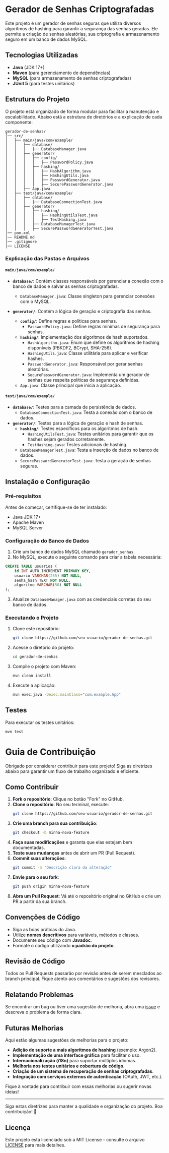 # Gerador de Senhas Criptografadas

Este projeto é um gerador de senhas seguras que utiliza diversos algoritmos de hashing para garantir a segurança das senhas geradas. Ele permite a criação de senhas aleatórias, sua criptografia e armazenamento seguro em um banco de dados MySQL.

## Tecnologias Utilizadas
- **Java** (JDK 17+)
- **Maven** (para gerenciamento de dependências)
- **MySQL** (para armazenamento de senhas criptografadas)
- **JUnit 5** (para testes unitários)

## Estrutura do Projeto

O projeto está organizado de forma modular para facilitar a manutenção e escalabilidade. Abaixo está a estrutura de diretórios e a explicação de cada componente:

```
gerador-de-senhas/
│── src/
│   ├── main/java/com/example/
│   │   ├── database/
│   │   │   ├── DatabaseManager.java
│   │   ├── generator/
│   │   │   ├── config/
│   │   │   │   ├── PasswordPolicy.java
│   │   │   ├── hashing/
│   │   │   │   ├── HashAlgorithm.java
│   │   │   │   ├── HashingUtils.java
│   │   │   │   ├── PasswordGenerator.java
│   │   │   │   ├── SecurePasswordGenerator.java
│   │   ├── App.java
│   ├── test/java/com/example/
│   │   ├── database/
│   │   │   ├── DatabaseConnectionTest.java
│   │   ├── generator/
│   │   │   ├── hashing/
│   │   │   │   ├── HashingUtilsTest.java
│   │   │   │   ├── TestHashing.java
│   │   │   ├── DatabaseManagerTest.java
│   │   │   ├── SecurePasswordGeneratorTest.java
│── pom.xml
│── README.md
│── .gitignore
│── LICENSE
```

### Explicação das Pastas e Arquivos

#### `main/java/com/example/`
- **`database/`**: Contém classes responsáveis por gerenciar a conexão com o banco de dados e salvar as senhas criptografadas.
  - `DatabaseManager.java`: Classe singleton para gerenciar conexões com o MySQL.

- **`generator/`**: Contém a lógica de geração e criptografia das senhas.
  - **`config/`**: Define regras e políticas para senhas.
    - `PasswordPolicy.java`: Define regras mínimas de segurança para senhas.
  - **`hashing/`**: Implementação dos algoritmos de hash suportados.
    - `HashAlgorithm.java`: Enum que define os algoritmos de hashing disponíveis (PBKDF2, BCrypt, SHA-256).
    - `HashingUtils.java`: Classe utilitária para aplicar e verificar hashes.
    - `PasswordGenerator.java`: Responsável por gerar senhas aleatórias.
    - `SecurePasswordGenerator.java`: Implementa um gerador de senhas que respeita políticas de segurança definidas.
  - `App.java`: Classe principal que inicia a aplicação.

#### `test/java/com/example/`
- **`database/`**: Testes para a camada de persistência de dados.
  - `DatabaseConnectionTest.java`: Testa a conexão com o banco de dados.
- **`generator/`**: Testes para a lógica de geração e hash de senhas.
  - **`hashing/`**: Testes específicos para os algoritmos de hash.
    - `HashingUtilsTest.java`: Testes unitários para garantir que os hashes sejam gerados corretamente.
    - `TestHashing.java`: Testes adicionais de hashing.
  - `DatabaseManagerTest.java`: Testa a inserção de dados no banco de dados.
  - `SecurePasswordGeneratorTest.java`: Testa a geração de senhas seguras.

## Instalação e Configuração

### Pré-requisitos
Antes de começar, certifique-se de ter instalado:
- Java JDK 17+
- Apache Maven
- MySQL Server

### Configuração do Banco de Dados
1. Crie um banco de dados MySQL chamado `gerador_senhas`.
2. No MySQL, execute o seguinte comando para criar a tabela necessária:

```sql
CREATE TABLE usuarios (
    id INT AUTO_INCREMENT PRIMARY KEY,
    usuario VARCHAR(255) NOT NULL,
    senha_hash TEXT NOT NULL,
    algoritmo VARCHAR(50) NOT NULL
);
```
3. Atualize `DatabaseManager.java` com as credenciais corretas do seu banco de dados.

### Executando o Projeto
1. Clone este repositório:
   ```sh
   git clone https://github.com/seu-usuario/gerador-de-senhas.git
   ```
2. Acesse o diretório do projeto:
   ```sh
   cd gerador-de-senhas
   ```
3. Compile o projeto com Maven:
   ```sh
   mvn clean install
   ```
4. Execute a aplicação:
   ```sh
   mvn exec:java -Dexec.mainClass="com.example.App"
   ```

## Testes
Para executar os testes unitários:
```sh
mvn test
```

# Guia de Contribuição

Obrigado por considerar contribuir para este projeto! Siga as diretrizes abaixo para garantir um fluxo de trabalho organizado e eficiente.

## Como Contribuir

1. **Fork o repositório**: Clique no botão "Fork" no GitHub.
2. **Clone o repositório**: No seu terminal, execute:
   ```sh
   git clone https://github.com/seu-usuario/gerador-de-senhas.git
   ```
3. **Crie uma branch para sua contribuição**:
   ```sh
   git checkout -b minha-nova-feature
   ```
4. **Faça suas modificações** e garanta que elas estejam bem documentadas.
5. **Teste suas mudanças** antes de abrir um PR (Pull Request).
6. **Commit suas alterações**:
   ```sh
   git commit -m "Descrição clara da alteração"
   ```
7. **Envie para o seu fork**:
   ```sh
   git push origin minha-nova-feature
   ```
8. **Abra um Pull Request**: Vá até o repositório original no GitHub e crie um PR a partir da sua branch.

## Convenções de Código

- Siga as boas práticas do Java.
- Utilize **nomes descritivos** para variáveis, métodos e classes.
- Documente seu código com **Javadoc**.
- Formate o código utilizando **o padrão do projeto**.

## Revisão de Código

Todos os Pull Requests passarão por revisão antes de serem mesclados ao branch principal. Fique atento aos comentários e sugestões dos revisores.

## Relatando Problemas

Se encontrar um bug ou tiver uma sugestão de melhoria, abra uma [issue](https://github.com/seu-usuario/gerador-de-senhas/issues) e descreva o problema de forma clara.

## Futuras Melhorias

Aqui estão algumas sugestões de melhorias para o projeto:
- **Adição de suporte a mais algoritmos de hashing** (exemplo: Argon2).
- **Implementação de uma interface gráfica** para facilitar o uso.
- **Internacionalização (i18n)** para suportar múltiplos idiomas.
- **Melhoria nos testes unitários e cobertura de código**.
- **Criação de um sistema de recuperação de senhas criptografadas**.
- **Integração com serviços externos de autenticação** (OAuth, JWT, etc.).

Fique à vontade para contribuir com essas melhorias ou sugerir novas ideias!

---
Siga estas diretrizes para manter a qualidade e organização do projeto. Boa contribuição! 🚀



## Licença
Este projeto está licenciado sob a MIT License - consulte o arquivo [LICENSE](LICENSE) para mais detalhes.

